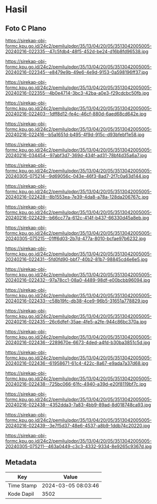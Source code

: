 # Hasil

## Foto C Plano

https://sirekap-obj-formc.kpu.go.id/24c2/pemilu/pdpr/35/13/04/20/05/3513042005005-20240216-022335--47c5fdb4-48f5-452d-be24-d16b8fd96538.jpg

https://sirekap-obj-formc.kpu.go.id/24c2/pemilu/pdpr/35/13/04/20/05/3513042005005-20240216-022345--e8479e9b-49e6-4e9d-9153-0a598196ff37.jpg

https://sirekap-obj-formc.kpu.go.id/24c2/pemilu/pdpr/35/13/04/20/05/3513042005005-20240216-022355--4b0e4714-3bc3-42ba-a0e3-f29cdcbc50fb.jpg

https://sirekap-obj-formc.kpu.go.id/24c2/pemilu/pdpr/35/13/04/20/05/3513042005005-20240216-022403--1dff8d12-fe4c-46cf-880d-6aed68cd642e.jpg

https://sirekap-obj-formc.kpu.go.id/24c2/pemilu/pdpr/35/13/04/20/05/3513042005005-20240216-022416--b5a1651d-b495-4f9d-915c-d93bfebf1e58.jpg

https://sirekap-obj-formc.kpu.go.id/24c2/pemilu/pdpr/35/13/04/20/05/3513042005005-20240216-034454--97abf3d7-369d-434f-ad31-78bf4d35a6a7.jpg

https://sirekap-obj-formc.kpu.go.id/24c2/pemilu/pdpr/35/13/04/20/05/3513042005005-20240305-075214--9d69056c-043e-46f3-8ad7-2f7c0a63d144.jpg

https://sirekap-obj-formc.kpu.go.id/24c2/pemilu/pdpr/35/13/04/20/05/3513042005005-20240216-022428--8b1553ea-7e39-4da8-a78a-128da206767c.jpg

https://sirekap-obj-formc.kpu.go.id/24c2/pemilu/pdpr/35/13/04/20/05/3513042005005-20240216-022429--b66cc77a-612c-414f-b437-66330d45a8eb.jpg

https://sirekap-obj-formc.kpu.go.id/24c2/pemilu/pdpr/35/13/04/20/05/3513042005005-20240305-075215--01ff6d03-2b7d-477a-8010-bcfae97b6232.jpg

https://sirekap-obj-formc.kpu.go.id/24c2/pemilu/pdpr/35/13/04/20/05/3513042005005-20240216-022431--5fd0fd90-bbf7-40b2-81b7-98845cd4e6e5.jpg

https://sirekap-obj-formc.kpu.go.id/24c2/pemilu/pdpr/35/13/04/20/05/3513042005005-20240216-022432--97a78cc1-08a0-4489-98df-e00bcbb96094.jpg

https://sirekap-obj-formc.kpu.go.id/24c2/pemilu/pdpr/35/13/04/20/05/3513042005005-20240216-022433--c58b19fc-db38-4ce9-96b5-31651a778829.jpg

https://sirekap-obj-formc.kpu.go.id/24c2/pemilu/pdpr/35/13/04/20/05/3513042005005-20240216-022435--26c6dfef-35ae-4fe5-a2fe-944c86bc370a.jpg

https://sirekap-obj-formc.kpu.go.id/24c2/pemilu/pdpr/35/13/04/20/05/3513042005005-20240216-022436--2289670e-6673-4ded-a4fd-b30ba3851c5d.jpg

https://sirekap-obj-formc.kpu.go.id/24c2/pemilu/pdpr/35/13/04/20/05/3513042005005-20240216-022436--61958671-61c4-422c-8a67-e9ada7a37d68.jpg

https://sirekap-obj-formc.kpu.go.id/24c2/pemilu/pdpr/35/13/04/20/05/3513042005005-20240216-022438--725bc066-61fc-4940-a39d-e20f8119bf7c.jpg

https://sirekap-obj-formc.kpu.go.id/24c2/pemilu/pdpr/35/13/04/20/05/3513042005005-20240216-022438--4352dda3-7a83-4bb9-89ad-8d018748ca93.jpg

https://sirekap-obj-formc.kpu.go.id/24c2/pemilu/pdpr/35/13/04/20/05/3513042005005-20240216-022439--3e7f5d37-48e6-4537-a8b9-1ddb74c20220.jpg

https://sirekap-obj-formc.kpu.go.id/24c2/pemilu/pdpr/35/13/04/20/05/3513042005005-20240305-075211--463a0449-c3c3-4332-9334-8e9265c9367d.jpg


## Metadata

| Key        | Value               |
| ---------- | ------------------- |
| Time Stamp | 2024-03-05 08:03:46 |
| Kode Dapil | 3502                |



